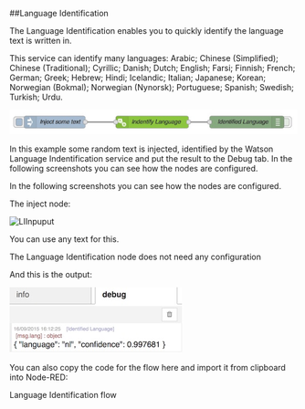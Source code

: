 

##Language Identification

The Language Identification enables you to quickly identify the language text is written in.

This service can identify many languages: Arabic; Chinese (Simplified); Chinese (Traditional); Cyrillic; Danish; Dutch; English; Farsi; Finnish; French; German; Greek; Hebrew; Hindi; Icelandic; Italian; Japanese; Korean; Norwegian (Bokmal); Norwegian (Nynorsk); Portuguese; Spanish; Swedish; Turkish; Urdu.

![`LIOverview`](images/LI.jpg)

In this example some random text is injected, identified by the Watson Language Indentification service and put the result to the Debug tab. In the following screenshots you can see how the nodes are configured.

In the following screenshots you can see how the nodes are configured.

The inject node:

![`LIInpuput`](images/LIinput.jpg)

You can use any text for this.

The Language Identification node does not need any configuration

And this is the output:

![`LIOutput`](images/LI_output.jpg)

You can also copy the code for the flow here and import it from clipboard into Node-RED:

Language Identification flow



